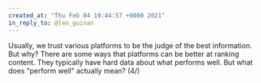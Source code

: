 ```yaml
---
created_at: "Thu Feb 04 19:44:57 +0000 2021"
in_reply_to: @leo_guinan
---
```


Usually, we trust various platforms to be the judge of the best information. But why? There are some ways that platforms can be better at ranking content. They typically have hard data about what performs well. But what does "perform well" actually mean? (4/)